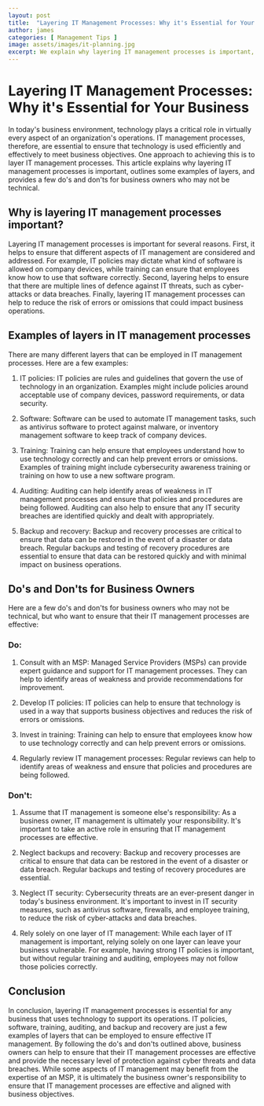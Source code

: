 ```yaml
---
layout: post
title:  "Layering IT Management Processes: Why it's Essential for Your Business"
author: james
categories: [ Management Tips ]
image: assets/images/it-planning.jpg
excerpt: We explain why layering IT management processes is important, outlines some examples of layers, and provides a few do's and don'ts for business owners
---
```

# Layering IT Management Processes: Why it's Essential for Your Business

In today's business environment, technology plays a critical role in virtually every aspect of an organization's operations. IT management processes, therefore, are essential to ensure that technology is used efficiently and effectively to meet business objectives. One approach to achieving this is to layer IT management processes. This article explains why layering IT management processes is important, outlines some examples of layers, and provides a few do's and don'ts for business owners who may not be technical.

## Why is layering IT management processes important?

Layering IT management processes is important for several reasons. First, it helps to ensure that different aspects of IT management are considered and addressed. For example, IT policies may dictate what kind of software is allowed on company devices, while training can ensure that employees know how to use that software correctly. Second, layering helps to ensure that there are multiple lines of defence against IT threats, such as cyber-attacks or data breaches. Finally, layering IT management processes can help to reduce the risk of errors or omissions that could impact business operations.

## Examples of layers in IT management processes

There are many different layers that can be employed in IT management processes. Here are a few examples:

1. IT policies: IT policies are rules and guidelines that govern the use of technology in an organization. Examples might include policies around acceptable use of company devices, password requirements, or data security.

2. Software: Software can be used to automate IT management tasks, such as antivirus software to protect against malware, or inventory management software to keep track of company devices.

3. Training: Training can help ensure that employees understand how to use technology correctly and can help prevent errors or omissions. Examples of training might include cybersecurity awareness training or training on how to use a new software program.

4. Auditing: Auditing can help identify areas of weakness in IT management processes and ensure that policies and procedures are being followed. Auditing can also help to ensure that any IT security breaches are identified quickly and dealt with appropriately.

5. Backup and recovery: Backup and recovery processes are critical to ensure that data can be restored in the event of a disaster or data breach. Regular backups and testing of recovery procedures are essential to ensure that data can be restored quickly and with minimal impact on business operations.

## Do's and Don'ts for Business Owners

Here are a few do's and don'ts for business owners who may not be technical, but who want to ensure that their IT management processes are effective:

### Do:

1. Consult with an MSP: Managed Service Providers (MSPs) can provide expert guidance and support for IT management processes. They can help to identify areas of weakness and provide recommendations for improvement.

2. Develop IT policies: IT policies can help to ensure that technology is used in a way that supports business objectives and reduces the risk of errors or omissions.

3. Invest in training: Training can help to ensure that employees know how to use technology correctly and can help prevent errors or omissions.

4. Regularly review IT management processes: Regular reviews can help to identify areas of weakness and ensure that policies and procedures are being followed.

### Don't:

1. Assume that IT management is someone else's responsibility: As a business owner, IT management is ultimately your responsibility. It's important to take an active role in ensuring that IT management processes are effective.

2. Neglect backups and recovery: Backup and recovery processes are critical to ensure that data can be restored in the event of a disaster or data breach. Regular backups and testing of recovery procedures are essential.

3. Neglect IT security: Cybersecurity threats are an ever-present danger in today's business environment. It's important to invest in IT security measures, such as antivirus software, firewalls, and employee training, to reduce the risk of cyber-attacks and data breaches.

4. Rely solely on one layer of IT management: While each layer of IT management is important, relying solely on one layer can leave your business vulnerable. For example, having strong IT policies is important, but without regular training and auditing, employees may not follow those policies correctly.

## Conclusion

In conclusion, layering IT management processes is essential for any business that uses technology to support its operations. IT policies, software, training, auditing, and backup and recovery are just a few examples of layers that can be employed to ensure effective IT management. By following the do's and don'ts outlined above, business owners can help to ensure that their IT management processes are effective and provide the necessary level of protection against cyber threats and data breaches. While some aspects of IT management may benefit from the expertise of an MSP, it is ultimately the business owner's responsibility to ensure that IT management processes are effective and aligned with business objectives.
